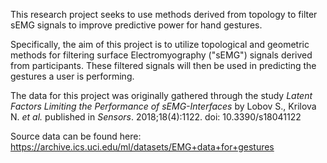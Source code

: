 This research project seeks to use methods derived from topology to filter sEMG signals to improve predictive power for hand gestures.

Specifically, the aim of this project is to utilize topological and geometric methods for filtering surface Electromyography ("sEMG") signals derived from participants. These filtered signals will then be used in predicting the gestures a user is performing.


The data for this project was originally gathered through the study *Latent Factors Limiting the Performance of sEMG-Interfaces* by Lobov S., Krilova N. *et al.* published in *Sensors*. 2018;18(4):1122. doi: 10.3390/s18041122




Source data can be found here: https://archive.ics.uci.edu/ml/datasets/EMG+data+for+gestures


